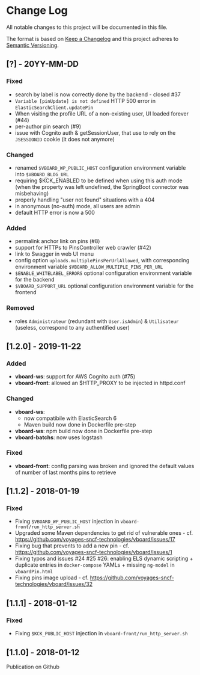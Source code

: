 # Change Log
All notable changes to this project will be documented in this file.

The format is based on [Keep a Changelog](http://keepachangelog.com/)
and this project adheres to [Semantic Versioning](http://semver.org/).


## [?] - 20YY-MM-DD
### Fixed
- search by label is now correctly done by the backend - closed #37
- `Variable [pinUpdate] is not defined` HTTP 500 error in `ElasticSearchClient.updatePin`
- When visiting the profile URL of a non-existing user, UI loaded forever (#44)
- per-author pin search (#9)
- issue with Cognito auth & getSessionUser, that use to rely on the `JSESSIONID` cookie
(it does not anymore)

### Changed
- renamed `$VBOARD_WP_PUBLIC_HOST` configuration environment variable into `$VBOARD_BLOG_URL`
- requiring $KCK_ENABLED to be defined when using this auth mode
(when the property was left undefined, the SpringBoot connector was misbehaving)
- properly handling "user not found" situations with a 404
- in anonymous (no-auth) mode, all users are admin
- default HTTP error is now a 500

### Added
- permalink anchor link on pins (#8)
- support for HTTPs to PinsController web crawler (#42)
- link to Swagger in web UI menu
- config option `uploads.multiplePinsPerUrlAllowed`, with corresponding environment variable `$VBOARD_ALLOW_MULTIPLE_PINS_PER_URL`
- `$ENABLE_WHITELABEL_ERRORS` optional configuration environment variable for the backend
- `$VBOARD_SUPPORT_URL` optional configuration environment variable for the frontend

### Removed
- roles `Administrateur` (redundant with `User.isAdmin`)  & `Utilisateur` (useless, correspond to any authentified user)


## [1.2.0] - 2019-11-22
### Added
- **vboard-ws**: support for AWS Cognito auth (#75)
- **vboard-front**: allowed an $HTTP_PROXY to be injected in httpd.conf

### Changed
- **vboard-ws**:
  * now compatibile with ElasticSearch 6
  * Maven build now done in Dockerfile pre-step
- **vboard-ws**: npm build now done in Dockerfile pre-step
- **vboard-batchs**: now uses logstash

### Fixed
- **vboard-front**: config parsing was broken and ignored the default values of number of last months pins to retrieve


## [1.1.2] - 2018-01-19
### Fixed
- Fixing `$VBOARD_WP_PUBLIC_HOST` injection in `vboard-front/run_http_server.sh`
- Upgraded some Maven dependencies to get rid of vulnerable ones - cf. https://github.com/voyages-sncf-technologies/vboard/issues/17
- Fixing bug that prevents to add a new pin - cf. https://github.com/voyages-sncf-technologies/vboard/issues/1
- Fixing typos and issues #24 #25 #26: enabling ELS dynamic scripting + duplicate entries in `docker-compose` YAMLs + missing `ng-model` in `vboardPin.html`
- Fixing pins image upload - cf. https://github.com/voyages-sncf-technologies/vboard/issues/32

## [1.1.1] - 2018-01-12
### Fixed
- Fixing `$KCK_PUBLIC_HOST` injection in `vboard-front/run_http_server.sh`

## [1.1.0] - 2018-01-12
Publication on Github
